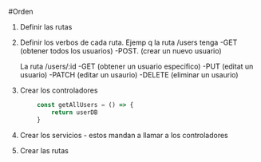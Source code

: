 #Orden

1. Definir las rutas
2. Definir los verbos de cada ruta. Ejemp q la ruta 
    /users tenga 
    -GET (obtener todos los usuarios)
    -POST. (crear un nuevo usuario)
    
    La ruta /users/:id
    -GET (obtener un usuario especifico)
    -PUT (editat un usuario)
    -PATCH (editar un usaurio)
    -DELETE (eliminar un usaurio)

3. Crear los controladores
```    javascript
        const getAllUsers = () => {
            return userDB
        }
```
4. Crear los servicios - estos mandan a llamar a los controladores

5. Crear las rutas
